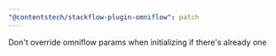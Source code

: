 ```yaml
---
"@contentstech/stackflow-plugin-omniflow": patch
---
```


Don't override omniflow params when initializing if there's already one
